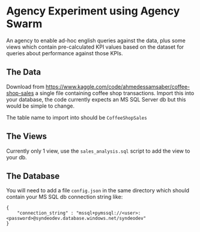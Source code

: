 # Agency Experiment using Agency Swarm

An agency to enable ad-hoc english queries against the data, plus some views which contain pre-calculated KPI values based on the dataset for queries about performance against those KPIs.

## The Data

Download from https://www.kaggle.com/code/ahmedessamsaber/coffee-shop-sales a single file containing coffee shop transactions. Import this into your database, the code currently expects an MS SQL Server db but this would be simple to change.

The table name to import into should be `CoffeeShopSales`

## The Views

Currently only 1 view, use the `sales_analysis.sql` script to add the view to your db.


## The Database

You will need to add a file `config.json` in the same directory which should contain your MS SQL db connection string like:

```
{
    "connection_string" : "mssql+pymssql://<user>:<password>@syndeodev.database.windows.net/syndeodev"
}
```
